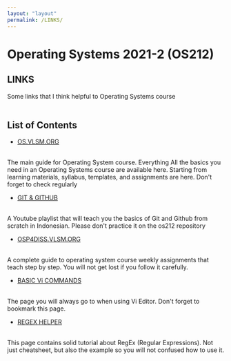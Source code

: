 ```yaml
---
layout: "layout"
permalink: /LINKS/
---
```


# Operating Systems 2021-2 (OS212)

## LINKS
Some links that I think helpful to Operating Systems course
<br><br>
## List of Contents

- [OS.VLSM.ORG](https://os.vlsm.org/)
<br>
The main guide for Operating System course. Everything All the basics you need in an Operating Systems course are available here. 
Starting from learning materials, syllabus, templates, and assignments are here. Don't forget to check regularly
<br>

- [GIT & GITHUB](https://www.youtube.com/playlist?list=PLFIM0718LjIVknj6sgsSceMqlq242-jNf)
<br>
A Youtube playlist that will teach you the basics of Git and Github from scratch in Indonesian. Please don't practice it on the os212 repository
<br>

- [OSP4DISS.VLSM.ORG](https://osp4diss.vlsm.org/)
<br>
A complete guide to operating system course weekly assignments that teach step by step. You will not get lost if you follow it carefully.
<br>

- [BASIC Vi COMMANDS](https://www.cs.colostate.edu/helpdocs/vi.html)
<br>
The page you will always go to when using Vi Editor. Don't forget to bookmark this page.
<br>

- [REGEX HELPER](https://medium.com/factory-mind/regex-tutorial-a-simple-cheatsheet-by-examples-649dc1c3f285)
<br>
This page contains solid tutorial about RegEx (Regular Expressions). Not just cheatsheet, but also the example so you will not confused how to use it.
<br>
